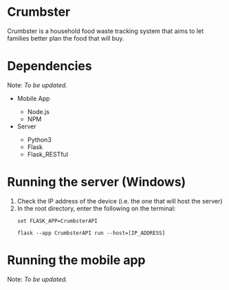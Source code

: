 # Crumbster
Crumbster is a household food waste tracking system that aims to let families better plan the food that will buy. <br/>

<!--This is an IOT-based project that will serve as the Capstone Project for CS 145 -->
# Dependencies
Note: *To be updated.*
<ul>
  <li>Mobile App</li>
  <ul>
  <li>Node.js</li>
  <li>NPM</li>
  </ul>

  <li>Server</li>
  <ul>
  <li>Python3</li>
  <li>Flask</li>
  <li>Flask_RESTful</li>
  </ul>
</ul>

# Running the server (Windows)
<ol>
<li>Check the IP address of the device (i.e. the one that will host the server)</li>
<li>In the root directory, enter the following on the terminal:</li>

```
set FLASK_APP=CrumbsterAPI 

flask --app CrumbsterAPI run --host=[IP_ADDRESS]
```
</ol>

# Running the mobile app
Note: *To be updated.*